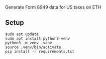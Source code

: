 Generate Form 8949 data for US taxes on ETH

## Setup
```
sudo apt update
sudo apt install python3-venv
python3 -m venv .venv
source .venv/bin/activate
pip install -r requirements.txt
```
